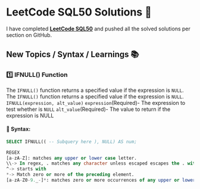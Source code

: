 # LeetCode SQL50 Solutions 🚀

I have completed **[LeetCode SQL50](https://leetcode.com/studyplan/top-sql-50/)** and pushed all the solved solutions per section on GitHub.

## **New Topics / Syntax / Learnings** 📚

### **1️⃣ IFNULL() Function**
The `IFNULL()` function returns a specified value if the expression is `NULL`.   The `IFNULL()` function returns a specified value if the expression is `NULL`. `IFNULL(expression, alt_value)` `expression`(Required)- The expression to test whether is `NULL` `alt_value`(Required)- The value to return if the expression is NULL

#### **🔹 Syntax:**
```sql
SELECT IFNULL(( -- Subquery here ), NULL) AS num;

REGEX
[a-zA-Z]: matches any upper or lower case letter.
\\-> In regex, . matches any character unless escaped escapes the . with \\.
^-> starts with
*-> Match zero or more of the preceding element.
[a-zA-Z0-9._-]*: matches zero or more occurrences of any upper or lower case letter, digit, underscore, period, or dash.
